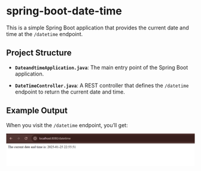 # spring-boot-date-time
This is a simple Spring Boot application that provides the current date and time at the `/datetime` endpoint.

## Project Structure
- **`DateandtimeApplication.java`**: The main entry point of the Spring Boot application.

- **`DateTimeController.java`**: A REST controller that defines the `/datetime` endpoint to return the current date and time.

## Example Output
When you visit the `/datetime` endpoint, you’ll get:

![Output Screenshot](output.png)
